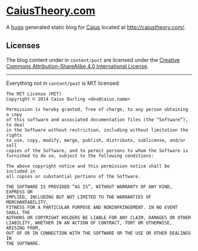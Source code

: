 # [CaiusTheory.com][]

A [hugo][] generated static blog for [Caius][] located at <http://caiustheory.com/>.

[CaiusTheory.com]: http://caiustheory.com/
[hugo]: https://gohugo.io/
[Caius]: http://caius.name/

## Licenses

The blog content under in `content/post` are licensed under the <a rel="license" href="http://creativecommons.org/licenses/by-sa/4.0/">Creative Commons Attribution-ShareAlike 4.0 International License</a>.

* * *

Everything not in `content/post` is MIT licensed:

    The MIT License (MIT)
    Copyright © 2014 Caius Durling <dev@caius.name>
    
    Permission is hereby granted, free of charge, to any person obtaining a copy
    of this software and associated documentation files (the “Software”), to deal
    in the Software without restriction, including without limitation the rights
    to use, copy, modify, merge, publish, distribute, sublicense, and/or sell
    copies of the Software, and to permit persons to whom the Software is
    furnished to do so, subject to the following conditions:
    
    The above copyright notice and this permission notice shall be included in
    all copies or substantial portions of the Software.
    
    THE SOFTWARE IS PROVIDED “AS IS”, WITHOUT WARRANTY OF ANY KIND, EXPRESS OR
    IMPLIED, INCLUDING BUT NOT LIMITED TO THE WARRANTIES OF MERCHANTABILITY,
    FITNESS FOR A PARTICULAR PURPOSE AND NONINFRINGEMENT. IN NO EVENT SHALL THE
    AUTHORS OR COPYRIGHT HOLDERS BE LIABLE FOR ANY CLAIM, DAMAGES OR OTHER
    LIABILITY, WHETHER IN AN ACTION OF CONTRACT, TORT OR OTHERWISE, ARISING FROM,
    OUT OF OR IN CONNECTION WITH THE SOFTWARE OR THE USE OR OTHER DEALINGS IN
    THE SOFTWARE.
